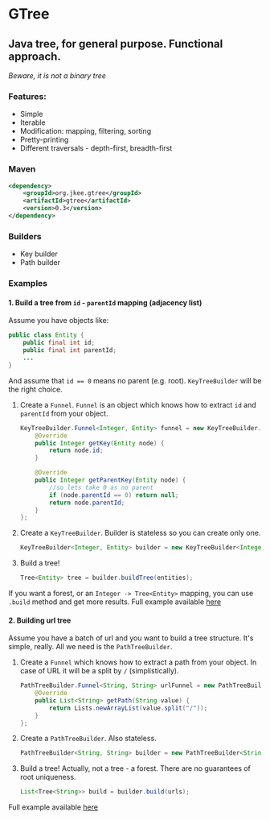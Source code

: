 # GTree

## Java tree, for general purpose. Functional approach.
_Beware, it is not a binary tree_

### Features:

- Simple
- Iterable
- Modification: mapping, filtering, sorting
- Pretty-printing
- Different traversals - depth-first, breadth-first

### Maven

```xml
<dependency>
    <groupId>org.jkee.gtree</groupId>
    <artifactId>gtree</artifactId>
    <version>0.3</version>
</dependency>
```
### Builders

- Key builder
- Path builder

### Examples

#### 1. Build a tree from `id` - `parentId` mapping (adjacency list)
Assume you have objects like:

```java
public class Entity {
    public final int id;
    public final int parentId;
    ...
}
```
And assume that `id == 0` means no parent (e.g. root).
`KeyTreeBuilder` will be the right choice.

1. Create a `Funnel`. `Funnel` is an object which knows how to extract `id` and `parentId` from your object.
    
    ```java
    KeyTreeBuilder.Funnel<Integer, Entity> funnel = new KeyTreeBuilder.Funnel<Integer, Entity>() {
        @Override
        public Integer getKey(Entity node) {
            return node.id;
        }
    
        @Override
        public Integer getParentKey(Entity node) {
            //so lets take 0 as no parent
            if (node.parentId == 0) return null;
            return node.parentId;
        }
    };
    ```
2. Create a `KeyTreeBuilder`. Builder is stateless so you can create only one.
    
    ```java
    KeyTreeBuilder<Integer, Entity> builder = new KeyTreeBuilder<Integer, Entity>(funnel);
    ```
3. Build a tree!
    
    ```java
    Tree<Entity> tree = builder.buildTree(entities);
    ```

If you want a forest, or an `Integer -> Tree<Entity>` mapping, you can use `.build` method and get more results.
Full example available [here](https://github.com/jkee/gtree/blob/master/src/test/java/org/jkee/gtree/examples/ParentIdTree.java)

#### 2. Building url tree
Assume you have a batch of url and you want to build a tree structure. It's simple, really.
All we need is the `PathTreeBuilder`.

1. Create a `Funnel` which knows how to extract a path from your object. In case of URL it will be a split by `/` (simplistically).
    
    ```java
    PathTreeBuilder.Funnel<String, String> urlFunnel = new PathTreeBuilder.Funnel<String, String>() {
        @Override
        public List<String> getPath(String value) {
            return Lists.newArrayList(value.split("/"));
        }
    };
    ```
2. Create a `PathTreeBuilder`. Also stateless.
    
    ```java
    PathTreeBuilder<String, String> builder = new PathTreeBuilder<String, String>(urlFunnel);
    ```
3. Build a tree! Actually, not a tree - a forest. There are no guarantees of root uniqueness.
    
    ```java
    List<Tree<String>> build = builder.build(urls);
    ```

Full example available [here](https://github.com/jkee/gtree/blob/master/src/test/java/org/jkee/gtree/examples/UrlTree.java)
